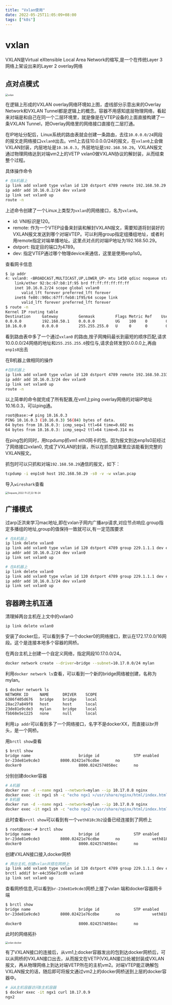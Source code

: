 ```yaml
---
title: "Vxlan使用"
date: 2022-05-25T11:05:09+08:00
tags: ["k8s"]
---
```


# vxlan

VXLAN是Virtual eXtensible Local Area Network的缩写,是一个在传统Layer 3网络上架设出来的Layer 2 overlay网络

## 点对点模式

<img src="http://inksnw.asuscomm.com:3001/blog/vxlan使用_55abc651d2676d86057d5a780c071c3c.jpg" alt="vxlan" style="zoom:50%;" />

在逻辑上形成的VXLAN overlay网络环境如上图，虚线部分示意出来的Overlay Network和VXLAN Tunnel都是逻辑上的概念。容器不用感知底层物理网络，看起来对端是和自己在同一个二层环境里，就是像是在VTEP设备的上面直接构建了一条VXLAN Tunnel，把Overlay网络里的网络接口直接在二层打通。

在IP地址分配后，Linux系统的路由表就会创建一条路由，去往`10.0.0.0/24`网段的报文走网络接口`vxlan0`出去。vm1上去往10.0.0.0/24的报文，在`vxlan0`上会做VXLAN封装，内层地址是`10.16.0.3`，外层地址是`192.168.50.29`。VXLAN报文通过物理网络达到对端vm2上的VETP vxlan0做VXLAN协议的解封装，从而结束整个过程。

具体操作命令

```bash
# 在A机器上
ip link add vxlan0 type vxlan id 120 dstport 4789 remote 192.168.50.29 dev enp1s0
ip addr add 10.16.0.2/24 dev vxlan0
ip link set vxlan0 up 
route -n
```
上述命令创建了一个Linux上类型为`vxlan`的网络接口，名为`vxlan0`。

- id: VNI标识是120。
- remote: 作为一个VTEP设备来封装和解封VXLAN报文，需要知道将封装好的VXLAN报文发送到哪个对端VTEP。可以利用group指定组播组地址，或者利用remote指定对端单播地址。这里点对点的对端IP地址为192.168.50.29。
- dstport: 指定目的端口为4789。
- dev: 指定VTEP通过哪个物理device来通信，这里是使用enp1s0。

查看网卡信息

```bash
$ ip addr
4: vxlan0: <BROADCAST,MULTICAST,UP,LOWER_UP> mtu 1450 qdisc noqueue state UNKNOWN group default qlen 1000
    link/ether 92:bc:67:b8:1f:95 brd ff:ff:ff:ff:ff:ff
    inet 10.16.0.2/24 scope global vxlan0
       valid_lft forever preferred_lft forever
    inet6 fe80::90bc:67ff:feb8:1f95/64 scope link 
       valid_lft forever preferred_lft forever
$ route -n 
Kernel IP routing table
Destination     Gateway         Genmask         Flags Metric Ref    Use Iface
0.0.0.0         192.168.50.1    0.0.0.0         UG    100    0        0 enp1s0
10.16.0.0       0.0.0.0         255.255.255.0   U     0      0        0 vxlan0
```

看到路由表中多了一个通过`vxlan0` 的路由,按子网掩码最长到最短的顺序匹配,请求10.0.0.0/24网络的地址和`255.255.255.0`按位与,请求会转发到0.0.0.0上,再由`enp1s0`出去

在B机器上做相同的操作

```bash
#在B机器上
ip link add vxlan0 type vxlan id 120 dstport 4789 remote 192.168.50.233 dev enp1s0
ip addr add 10.16.0.3/24 dev vxlan0
ip link set vxlan0 up 
route -n
```

以上简单的命令就完成了所有配置,在vm1上ping overlay网络的对端IP地址10.16.0.3，可以ping通。

```bash
root@base:~# ping 10.16.0.3
PING 10.16.0.3 (10.16.0.3) 56(84) bytes of data.
64 bytes from 10.16.0.3: icmp_seq=1 ttl=64 time=0.602 ms
64 bytes from 10.16.0.3: icmp_seq=2 ttl=64 time=0.314 ms
```

在ping包的同时，用tcpdump抓vm1 eth0网卡的包。因为报文到达enp1s0前经过了网络接口vxlan0, 完成了VXLAN的封装，所以在抓包结果里应该能看到完整的VXLAN报文。

抓包时可以只抓和对端`192.168.50.29`通信的报文，如下：

```bash
tcpdump -i enp1s0 host 192.168.50.29 -s0 -v -w vxlan.pcap
```

导入`wireshark`查看

<img src="http://inksnw.asuscomm.com:3001/blog/vxlan使用_5886c9b8455b9de8ee387a511d7029e4.png" alt="Snipaste_2022-11-27_22-16-24" style="zoom:50%;" />

## 广播模式

过arp泛洪来学习mac地址,即在vxlan子网内广播arp请求,对应节点响应.group指定多播组的地址,group的值保持一致就可以,有一定范围要求

```bash
# 在A机器上
ip link delete vxlan0
ip link add vxlan0 type vxlan id 120 dstport 4789 group 229.1.1.1 dev enp1s0
ip addr add 10.16.0.2/24 dev vxlan0
ip link set vxlan0 up 
```

```bash
# 在A机器上
ip link delete vxlan0
ip link add vxlan0 type vxlan id 120 dstport 4789 group 229.1.1.1 dev enp1s0
ip addr add 10.16.0.3/24 dev vxlan0
ip link set vxlan0 up 
```

## 容器跨主机互通

清理掉两台主机在上文中的vxlan0

```
ip link delete vxlan0
```
安装了docker后，可以看到多了一个docker0的网络接口，默认在172.17.0.0/16网段。这个是连接本地多个容器的网桥。

在两台主机上创建一个自定义网络，指定网段10.17.0.0/24。

```bash
docker network create --driver=bridge --subnet=10.17.0.0/24 mylan
```

利用`docker network ls`查看，可以看到一个新的bridge网络被创建，名称为mylan。

```bash
$ docker network ls
NETWORK ID     NAME      DRIVER    SCOPE
6386f405d676   bridge    bridge    local
28ac27a849f8   host      host      local
23de81e9cde3   mylan     bridge    local
fbb68e5e1225   none      null      local
```

利用`ip addr`可以看到多了一个网络接口，名字不是dockerXX，而直接以br开头，是一个网桥。

用`brctl show`查看

```bash
$ brctl show
bridge name     				bridge id               STP enabled     interfaces
br-23de81e9cde3         8000.02421e76cdbe       no
docker0         				8000.0242574058ec       no
```

分别创建docker容器

```bash
# A机器
docker run -d --name ngx1 --network=mylan --ip 10.17.0.8 nginx
docker exec -it ngx1 sh -c "echo ngx1 >/usr/share/nginx/html/index.html"
# B机器
docker run -d --name ngx1 --network=mylan --ip 10.17.0.9 nginx
docker exec -it ngx1 sh -c "echo ngx2 >/usr/share/nginx/html/index.html"
```
此时查看`brctl show`可以看到有一个`veth818c3b2`设备已经连接到了网桥上

```bash
$ root@base:~# brctl show
bridge name     				bridge id               STP enabled     interfaces
br-23de81e9cde3         8000.02421e76cdbe       no              veth818c3b2
docker0         				8000.0242574058ec       no
```

创建VXLAN接口接入docker网桥

```bash
# 两台主机,创建vxlan并搭在网桥上
ip link add vxlan0 type vxlan id 120 dstport 4789 group 229.1.1.1 dev enp1s0
brctl addif br-e4c356e71cd0 vxlan0
ip link set vxlan0 up 
```
查看网桥信息,可以看到`br-23de81e9cde3`网桥上接了vxlan 端和docker容器网卡端
```bash
$ brctl show
bridge name     				bridge id               STP enabled     interfaces
br-23de81e9cde3         8000.02421e76cdbe       no              veth818c3b2
                                                        				vxlan0
docker0         				8000.0242574058ec       no
```

此时的网络拓扑

<img src="http://inksnw.asuscomm.com:3001/blog/vxlan使用_e3661f8f12dff2de75b4b064fa116bce.jpg" alt="vxlan docker" style="zoom:50%;" />

有了VXLAN接口的连接后，从vm1上docker容器发出的包到达docker网桥后，可以从网桥的VXLAN接口出去，从而报文在VETP(VXLAN接口)处被封装成VXLAN报文，再从物理网络上到达对端VETP所在的主机vm2。对端VTEP能正确解包VXLAN报文的话，随后即可将报文通过vm2上的docker网桥送到上层的docker容器中。


```bash
# 从A主机容器访问B主机容器
$ docker exec -it ngx1 curl 10.17.0.9
ngx2
```

